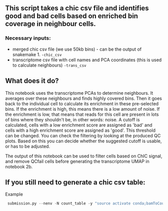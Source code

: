 ## This script takes a chic csv file and identifies good and bad cells based on enriched bin coverage in neighbour cells. <br/>
### Necessary inputs:
- merged chic csv file (we use 50kb bins) - can be the output of snakemake 1. `-chic_csv`
- transcriptome csv file with cell names and PCA coordinates (this is used to calculate neighbours) `-trans_csv`

## What does it do?
This notebook uses the transcriptome PCAs to determine neighbours. It averages over these neighbours and finds highly covered bins. Then it goes back to the individual cell to calculate its enrichment in these pre-selected bins. If the enrichment is high, this means there is a low amount of noise. If the enrichment is low, that means that reads for this cell are present in lots of bins where they shouldn't be, in other words: noise. A cutoff is calculated, cells with a low enrichment score are assigned as 'bad' and cells with a high enrichment score are assigned as 'good'. This threshold can be  changed. You can check the filtering by looking at the produced QC plots. Based on this you can decide whether the suggested cutoff is usable, or has to be adjusted. 

The output of this notebook can be used to filter cells based on ChIC signal, and remove QCfail cells before generating the transcriptome UMAP in notebook 2b.


## If you still need to generate a chic csv table:
Example

```python
 submission.py --nenv -N count_table -y "source activate conda;bamToCountTable.py -bin 50_000 -minMQ 50 --noNames merged_bamfile.bam -sampleTags SM -joinedFeatureTags reference_name -binTag DS --r1only -o output.csv --dedup"
```


